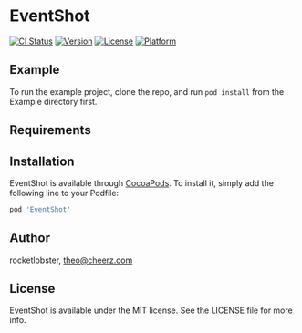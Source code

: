 # EventShot

[![CI Status](https://img.shields.io/travis/rocketlobster/EventShot.svg?style=flat)](https://travis-ci.org/rocketlobster/EventShot)
[![Version](https://img.shields.io/cocoapods/v/EventShot.svg?style=flat)](https://cocoapods.org/pods/EventShot)
[![License](https://img.shields.io/cocoapods/l/EventShot.svg?style=flat)](https://cocoapods.org/pods/EventShot)
[![Platform](https://img.shields.io/cocoapods/p/EventShot.svg?style=flat)](https://cocoapods.org/pods/EventShot)

## Example

To run the example project, clone the repo, and run `pod install` from the Example directory first.

## Requirements

## Installation

EventShot is available through [CocoaPods](https://cocoapods.org). To install
it, simply add the following line to your Podfile:

```ruby
pod 'EventShot'
```

## Author

rocketlobster, theo@cheerz.com

## License

EventShot is available under the MIT license. See the LICENSE file for more info.

